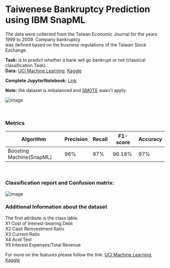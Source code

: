 # Taiwenese  Bankruptcy  Prediction using IBM SnapML

The data were collected from the Taiwan Economic Journal for the years 1999 to 2009. Company bankruptcy <br> was defined based on the business regulations of the Taiwan Stock Exchange.

**Task:** is to predict whether a bank will go bankrupt or not (classical classification Task). <br>
**Data:** <a href="https://archive.ics.uci.edu/dataset/572/taiwanese+bankruptcy+prediction">UCI Machine Learning</a>,   <a href="https://www.kaggle.com/datasets/fedesoriano/company-bankruptcy-prediction">Kaggle</a> <br>

**Complete JupyterNotebook:** [Link](https://github.com/Kmohamedalie/Taiwenese-Bankruptcy-Prediction/blob/master/Notebook/Taiwan%20Bankruptcy%20-%20SnapML(Random%20Forest%20vs%20Boosting%20Machine).ipynb)

**Note:** the dataset is imbalanced and [SMOTE](https://imbalanced-learn.org/stable/references/generated/imblearn.over_sampling.SMOTE.html) wasn't apply.



![image](https://github.com/Kmohamedalie/Taiwenese-Bankruptcy-Prediction/assets/63104472/e9e35778-f316-49f7-a55e-93443d39c9bb)


<br>

### **Metrics**

| Algorithm | Precision | Recall | F1-score | Accuracy |
|-----------|-----------|--------|----------|----------|
| Boosting Machine(SnapML)   |  96%    |  97% | 96.18%  | 97%    |


<br>


### **Classification report and Confusion matrix:**

![image](https://github.com/Kmohamedalie/Taiwenese-Bankruptcy-Prediction/assets/63104472/8673de7d-d483-4499-b3dc-e1462ffcb5ce)



### **Additional Information about the dataset**

The first attribute is the class lable. <br>
X1	Cost of Interest-bearing Debt  <br>
X2	Cash Reinvestment Ratio    <br>
X3	Current Ratio   <br> 
X4	Acid Test      <br>
X5	Interest Expenses/Total Revenue  <br>


For more on the features please follow the link: <a href="https://archive.ics.uci.edu/dataset/572/taiwanese+bankruptcy+prediction">UCI Machine Learning</a>,   <a href="https://www.kaggle.com/datasets/fedesoriano/company-bankruptcy-prediction">Kaggle</a>
    
